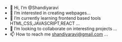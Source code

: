 - 👋 Hi, I’m @Shandiyaravi
- 👀 I’m interested in creating webpages...
- 🌱 I’m currently learning frontend based tools HTML,CSS,JAVASCRIPT,REACT ...
- 💞️ I’m looking to collaborate on interesting projects  ...
- 📫 How to reach me shandiyaravi@gmail.com ...

<!---
Shandiyaravi/Shandiyaravi is a ✨ special ✨ repository because its `README.md` (this file) appears on your GitHub profile.
You can click the Preview link to take a look at your changes.
--->

